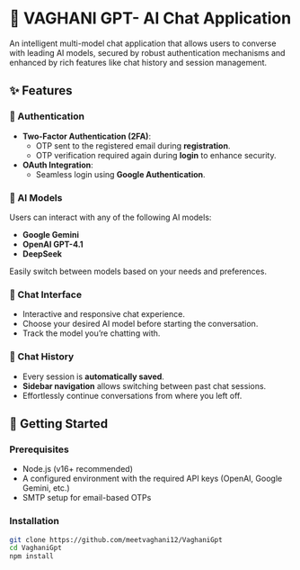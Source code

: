 # 🔮 VAGHANI GPT- AI Chat Application

An intelligent multi-model chat application that allows users to converse with leading AI models, secured by robust authentication mechanisms and enhanced by rich features like chat history and session management.

## ✨ Features

### 🔐 Authentication
- **Two-Factor Authentication (2FA)**:  
  - OTP sent to the registered email during **registration**.  
  - OTP verification required again during **login** to enhance security.
- **OAuth Integration**:  
  - Seamless login using **Google Authentication**.

### 🤖 AI Models
Users can interact with any of the following AI models:
- **Google Gemini**
- **OpenAI GPT-4.1**
- **DeepSeek**

Easily switch between models based on your needs and preferences.

### 💬 Chat Interface
- Interactive and responsive chat experience.
- Choose your desired AI model before starting the conversation.
- Track the model you’re chatting with.

### 📂 Chat History
- Every session is **automatically saved**.
- **Sidebar navigation** allows switching between past chat sessions.
- Effortlessly continue conversations from where you left off.

## 🚀 Getting Started

### Prerequisites
- Node.js (v16+ recommended)
- A configured environment with the required API keys (OpenAI, Google Gemini, etc.)
- SMTP setup for email-based OTPs

### Installation

```bash
git clone https://github.com/meetvaghani12/VaghaniGpt
cd VaghaniGpt
npm install
